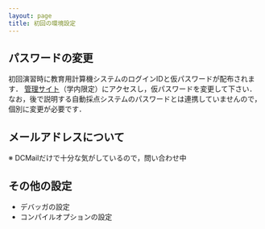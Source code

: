 ```yaml
---
layout: page
title: 初回の環境設定
---
```


## パスワードの変更

初回演習時に教育用計算機システムのログインIDと仮パスワードが配布されます．
[管理サイト](https://eiadacsv1.ec.ecei.tohoku.ac.jp/iumus/)（学内限定）にアクセスし，仮パスワードを変更して下さい．
なお，後で説明する自動採点システムのパスワードとは連携していませんので，個別に変更が必要です．

## メールアドレスについて

※ DCMailだけで十分な気がしているので，問い合わせ中

## その他の設定

+ デバッガの設定
+ コンパイルオプションの設定
